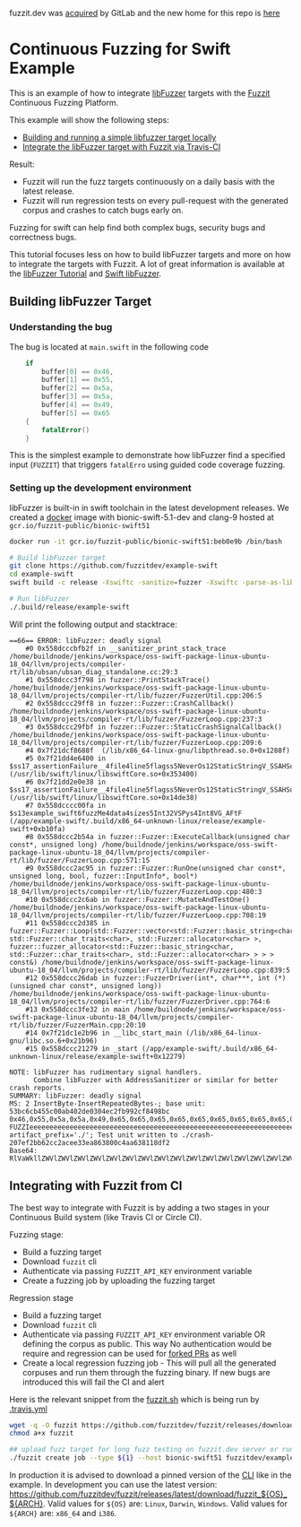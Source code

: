 fuzzit.dev was [acquired](https://about.gitlab.com/press/releases/2020-06-11-gitlab-acquires-peach-tech-and-fuzzit-to-expand-devsecops-offering.html) by GitLab and the new home for this repo is [here](https://gitlab.com/gitlab-org/security-products/demos/coverage-fuzzing/swift-fuzzing-example)

# Continuous Fuzzing for Swift Example

This is an example of how to integrate [libFuzzer](https://github.com/apple/swift/blob/master/docs/libFuzzerIntegration.rst)
targets with the [Fuzzit](https://fuzzit.dev) Continuous Fuzzing Platform.

This example will show the following steps:
* [Building and running a simple libfuzzer target locally](#building-libfuzzer-target)
* [Integrate the libFuzzer target with Fuzzit via Travis-CI](#integrating-with-fuzzit-from-ci)

Result:
* Fuzzit will run the fuzz targets continuously on a daily basis with the latest release.
* Fuzzit will run regression tests on every pull-request with the generated corpus and crashes to catch bugs early on.

Fuzzing for swift can help find both complex bugs, security bugs and correctness bugs.

This tutorial focuses less on how to build libFuzzer targets and more on how to integrate the targets with Fuzzit. A lot of 
great information is available at the [libFuzzer Tutorial](https://llvm.org/docs/LibFuzzer.html) and [Swift libFuzzer](https://github.com/apple/swift/blob/master/docs/libFuzzerIntegration.rst).

## Building libFuzzer Target



### Understanding the bug

The bug is located at `main.swift` in the following code

```swift
    if
        buffer[0] == 0x46,
        buffer[1] == 0x55,
        buffer[2] == 0x5a,
        buffer[3] == 0x5a,
        buffer[4] == 0x49,
        buffer[5] == 0x65
    {
        fatalError()
    }
```

This is the simplest example to demonstrate how libFuzzer find a specified input (`FUZZIT`) that triggers `fatalErro`
using guided code coverage fuzzing.


### Setting up the development environment

libFuzzer is built-in in swift toolchain in the latest development releases. We created a [docker](https://github.com/fuzzitdev/fuzzit/blob/master/docker/ubuntu/bionic/swift/Dockerfile)
image with bionic-swift-5.1-dev and clang-9 hosted at `gcr.io/fuzzit-public/bionic-swift51`

```bash
docker run -it gcr.io/fuzzit-public/bionic-swift51:beb0e9b /bin/bash

# Build libFuzzer target
git clone https://github.com/fuzzitdev/example-swift
cd example-swift
swift build -c release -Xswiftc -sanitize=fuzzer -Xswiftc -parse-as-library

# Run libFuzzer
./.build/release/example-swift
```

Will print the following output and stacktrace:

```text
==66== ERROR: libFuzzer: deadly signal
    #0 0x558dcccbfb2f in __sanitizer_print_stack_trace /home/buildnode/jenkins/workspace/oss-swift-package-linux-ubuntu-18_04/llvm/projects/compiler-rt/lib/ubsan/ubsan_diag_standalone.cc:29:3
    #1 0x558dccc3f798 in fuzzer::PrintStackTrace() /home/buildnode/jenkins/workspace/oss-swift-package-linux-ubuntu-18_04/llvm/projects/compiler-rt/lib/fuzzer/FuzzerUtil.cpp:206:5
    #2 0x558dccc29ff8 in fuzzer::Fuzzer::CrashCallback() /home/buildnode/jenkins/workspace/oss-swift-package-linux-ubuntu-18_04/llvm/projects/compiler-rt/lib/fuzzer/FuzzerLoop.cpp:237:3
    #3 0x558dccc29fbf in fuzzer::Fuzzer::StaticCrashSignalCallback() /home/buildnode/jenkins/workspace/oss-swift-package-linux-ubuntu-18_04/llvm/projects/compiler-rt/lib/fuzzer/FuzzerLoop.cpp:209:6
    #4 0x7f21dcf8688f  (/lib/x86_64-linux-gnu/libpthread.so.0+0x1288f)
    #5 0x7f21dd4e6400 in $ss17_assertionFailure__4file4line5flagss5NeverOs12StaticStringV_SSAHSus6UInt32VtFTf4xxnnn_n (/usr/lib/swift/linux/libswiftCore.so+0x353400)
    #6 0x7f21dd2e0e38 in $ss17_assertionFailure__4file4line5flagss5NeverOs12StaticStringV_SSAHSus6UInt32VtF (/usr/lib/swift/linux/libswiftCore.so+0x14de38)
    #7 0x558dcccc00fa in $s13example_swift6fuzzMe4data4sizes5Int32VSPys4Int8VG_AFtF (/app/example-swift/.build/x86_64-unknown-linux/release/example-swift+0xb10fa)
    #8 0x558dccc2b54a in fuzzer::Fuzzer::ExecuteCallback(unsigned char const*, unsigned long) /home/buildnode/jenkins/workspace/oss-swift-package-linux-ubuntu-18_04/llvm/projects/compiler-rt/lib/fuzzer/FuzzerLoop.cpp:571:15
    #9 0x558dccc2ac95 in fuzzer::Fuzzer::RunOne(unsigned char const*, unsigned long, bool, fuzzer::InputInfo*, bool*) /home/buildnode/jenkins/workspace/oss-swift-package-linux-ubuntu-18_04/llvm/projects/compiler-rt/lib/fuzzer/FuzzerLoop.cpp:480:3
    #10 0x558dccc2c6ab in fuzzer::Fuzzer::MutateAndTestOne() /home/buildnode/jenkins/workspace/oss-swift-package-linux-ubuntu-18_04/llvm/projects/compiler-rt/lib/fuzzer/FuzzerLoop.cpp:708:19
    #11 0x558dccc2d385 in fuzzer::Fuzzer::Loop(std::Fuzzer::vector<std::Fuzzer::basic_string<char, std::Fuzzer::char_traits<char>, std::Fuzzer::allocator<char> >, fuzzer::fuzzer_allocator<std::Fuzzer::basic_string<char, std::Fuzzer::char_traits<char>, std::Fuzzer::allocator<char> > > > const&) /home/buildnode/jenkins/workspace/oss-swift-package-linux-ubuntu-18_04/llvm/projects/compiler-rt/lib/fuzzer/FuzzerLoop.cpp:839:5
    #12 0x558dccc26dab in fuzzer::FuzzerDriver(int*, char***, int (*)(unsigned char const*, unsigned long)) /home/buildnode/jenkins/workspace/oss-swift-package-linux-ubuntu-18_04/llvm/projects/compiler-rt/lib/fuzzer/FuzzerDriver.cpp:764:6
    #13 0x558dccc3fe32 in main /home/buildnode/jenkins/workspace/oss-swift-package-linux-ubuntu-18_04/llvm/projects/compiler-rt/lib/fuzzer/FuzzerMain.cpp:20:10
    #14 0x7f21dc1e2b96 in __libc_start_main (/lib/x86_64-linux-gnu/libc.so.6+0x21b96)
    #15 0x558dccc21279 in _start (/app/example-swift/.build/x86_64-unknown-linux/release/example-swift+0x12279)

NOTE: libFuzzer has rudimentary signal handlers.
      Combine libFuzzer with AddressSanitizer or similar for better crash reports.
SUMMARY: libFuzzer: deadly signal
MS: 2 InsertByte-InsertRepeatedBytes-; base unit: 53bc6cb455c00ab402de0304ec2fb992cf8498bc
0x46,0x55,0x5a,0x5a,0x49,0x65,0x65,0x65,0x65,0x65,0x65,0x65,0x65,0x65,0x65,0x65,0x65,0x65,0x65,0x65,0x65,0x65,0x65,0x65,0x65,0x65,0x65,0x65,0x65,0x65,0x65,0x65,0x65,0x65,0x65,0x65,0x65,0x65,0x65,0x65,0x65,0x65,0x65,0x65,0x65,0x65,0x65,0x65,0x65,0x65,0x65,0x65,0x65,0x65,0x65,0x65,0x65,0x65,0x65,0x65,0x65,0x65,0x65,0x65,0x65,0x65,0x65,0x65,0x65,0x65,0x65,0x65,0x65,0x65,0x65,0x65,0x65,0x65,0x65,0x65,0x65,0x65,0x65,0x65,0x65,0x65,0x65,0x65,0x65,0x65,0x65,0x65,0x65,0x65,0x65,0x65,0x65,0x65,0x65,0x65,0x65,0x65,0x65,0x65,0x65,0x65,0x65,0x65,0x65,0x65,0x65,0x65,0x65,0x65,0x65,0x65,0x65,0x65,0x65,0x65,0x65,0x3a,0x5a,
FUZZIeeeeeeeeeeeeeeeeeeeeeeeeeeeeeeeeeeeeeeeeeeeeeeeeeeeeeeeeeeeeeeeeeeeeeeeeeeeeeeeeeeeeeeeeeeeeeeeeeeeeeeeeeeeeeeeeeeee:Z
artifact_prefix='./'; Test unit written to ./crash-207ef2bb62cc2acee33ea863800c4aa638118df2
Base64: RlVaWkllZWVlZWVlZWVlZWVlZWVlZWVlZWVlZWVlZWVlZWVlZWVlZWVlZWVlZWVlZWVlZWVlZWVlZWVlZWVlZWVlZWVlZWVlZWVlZWVlZWVlZWVlZWVlZWVlZWVlZWVlZWVlZWVlZWVlZWVlZWVlZWVlZWVlZWVlZTpa

```

## Integrating with Fuzzit from CI

The best way to integrate with Fuzzit is by adding a two stages in your Continuous Build system
(like Travis CI or Circle CI).

Fuzzing stage:

* Build a fuzzing target
* Download `fuzzit` cli
* Authenticate via passing `FUZZIT_API_KEY` environment variable
* Create a fuzzing job by uploading the fuzzing target

Regression stage
* Build a fuzzing target
* Download `fuzzit` cli
* Authenticate via passing `FUZZIT_API_KEY` environment variable OR defining the corpus as public. This way
No authentication would be require and regression can be used for [forked PRs](https://docs.travis-ci.com/user/pull-requests#pull-requests-and-security-restrictions) as well
* Create a local regression fuzzing job - This will pull all the generated corpuses and run them through
the fuzzing binary. If new bugs are introduced this will fail the CI and alert

Here is the relevant snippet from the [fuzzit.sh](https://github.com/fuzzitdev/example-swift/blob/master/fuzzit.sh)
which is being run by [.travis.yml](https://github.com/fuzzitdev/example-swift/blob/master/.travis.yml)

```bash
wget -q -O fuzzit https://github.com/fuzzitdev/fuzzit/releases/download/v2.4.17/fuzzit_Linux_x86_64
chmod a+x fuzzit

## upload fuzz target for long fuzz testing on fuzzit.dev server or run locally for regression
./fuzzit create job --type ${1} --host bionic-swift51 fuzzitdev/example-swift ./.build/release/example-swift
``` 

In production it is advised to download a pinned version of the [CLI](https://github.com/fuzzitdev/fuzzit)
like in the example. In development you can use the latest version:
https://github.com/fuzzitdev/fuzzit/releases/latest/download/fuzzit_${OS}_${ARCH}.
Valid values for `${OS}` are: `Linux`, `Darwin`, `Windows`.
Valid values for `${ARCH}` are: `x86_64` and `i386`.
